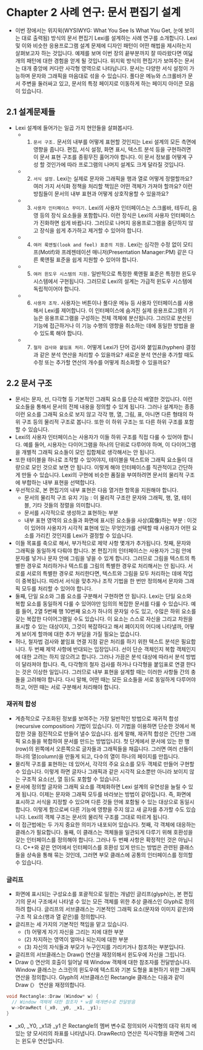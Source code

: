 # Chapter 2 사례 연구: 문서 편집기 설계

- 이번 장에서는 위지윅(WYSIWYG: What You See Is What You Get, 눈에 보이는 대로 출력됨) 방식의 문서 편집기 Lexi를 설계하는 사례 연구를 소개합니다. Lexi 및 이와 비슷한 응용프로그램 설계 문제에 디자인 패턴이 어떤 해법을 제시하는지 살펴보고자 하는 것입니다. 예제를 보며 이번 장의 끝부분까지 잘 따라왔다면 여덟개의 패턴에 대한 경험을 얻게 될 것입니다. 위지윅 방식의 편집기가 보여주는 문서는 대개 중앙에 커다란 사각형 영역으로 나타납니다. 문서는 다양한 서식 설정이 가능하며 문자와 그래픽을 마음대로 섞을 수 있습니다. 풀다운 메뉴와 스크롤바가 문서 주변을 둘러싸고 있고, 문서의 특정 페이지로 이동하게 하는 페이지 아이콘 모음이 있습니다.

## 2.1 설계문제들

- Lexi 설계에 들어가는 일곱 가지 현안들을 살펴봅시다.
  - 1. `문서 구조.` 문서의 내부를 어떻게 표현할 것인지는 Lexi 설계의 모든 측면에 영향을 줍니다. 편집, 서식 설정, 화면 표시, 텍스트 분석 등을 구현하려면 이 문서 표현 구조를 종횡무진 훌어가야 합니다. 이 문서 정보를 어떻게 구성 할 것인가에 따라 프로그램의 나머지 설계도 크게 달라질 것입니다.
  - 2. `서식 설정.` Lexi는 실제로 문자와 그래픽을 행과 열로 어떻게 정렬할까요? 여러 가지 서식화 정책을 처리할 책임은 어떤 객체가 가져야 할까요? 이런 방침들이 문서의 내부 표현과 어떻게 상호작용할 수 있을까요?
  - 3. `사용자 인터페이스 꾸미기.` Lexi의 사용자 인터페이스는 스크롤바, 테두리, 음영 등의 장식 요소들을 포함합니다. 이런 장식은 Lexi의 사용자 인터페이스가 진화하면 쉽게 바뀝니다. 그러므로 나머지 응용프로그램을 중단하지 않고 장식을 쉽게 추가하고 제거할 수 있어야 합니다.
  - 4. `여러 룩앤필(look and feel) 표준의 지원.` Lexi는 심각한 수정 없이 모티프(Motif)와 프레젠테이션 매니저(Presentation Manager:PM) 같은 다른 룩앤필 표준을 쉽게 지원할 수 있어야 합니다.
  - 5. `여러 윈도우 시스템의 지원.` 일반적으로 특정한 룩앤필 표준은 특정한 윈도우 시스템에서 구현됩니다. 그러므로 Lexi의 설계는 가급적 윈도우 시스템에 독립적이어야 합니다.
  - 6. `사용자 조작.` 사용자는 버튼이나 풀다운 메뉴 등 사용자 인터페이스를 사용해서 Lexi를 제어합니다. 이 인터페이스에 숨겨진 실제 응용프로그램의 기능은 응용프로그램을 구성하는 전체 객체에 분산됩니다. 그러므로 분산된 기능에 접근하거나 이 기능 수행의 영향을 취소하는 데에 동일한 방법을 쓸 수 있도록 해야 합니다.
  - 7. `철자 검사와 붙임표 처리.` 어떻게 Lexi가 단어 검사와 붙임표(hyphen) 결정과 같은 분석 연산을 처리할 수 있을까요? 새로운 분석 연산을 추가할 때도 수정 또는 추가할 연산의 개수를 어떻게 최소화할 수 있을까요?

## 2.2 문서 구조

- 문서는 문자, 선, 다각형 등 기본적인 그래픽 요소를 단순히 배열한 것입니다. 이런 요소들을 통해서 문서의 전체 내용을 정의할 수 있게 됩니다. 그러나 설계자는 종종 이런 요소를 그래픽 요소로 보지 않고 각각 행, 열, 그림, 표, 아니면 다른 형태의 하위 구조 등의 물리적 구조로 봅니다. 또한 이 하위 구조는 또 다른 하위 구조를 포함할 수 있습니다.
- Lexi의 사용자 인터페이스는 사용자가 이들 하위 구조를 직접 다룰 수 있어야 합니다. 예를 들어, 시용자는 다이어그램을 하나의 단위로 다루어야 하며, 이 다이어그램을 개별적 그래픽 요소들이 모인 집합체로 생각해서는 안 됩니다.
- 또한 테이블을 하나로 조작할 수 있어야지, 테이블을 텍스트와 그래픽 요소들이 대량으로 모인 것으로 보면 안 됩니다. 이렇게 해야 인터페이스를 직관적이고 간단하게 만들 수 있습니다. Lexi의 구현에 비슷한 품질을 부여하려면 문서의 물리적 구조에 부합하는 내부 표현을 선택합니다.
- 우선적으로, 본 편집기의 내부 표현은 다음 열거한 항목을 지원해야 합니다.
  - 문서의 물리적 구조 유지 기능 : 이 물리적 구조란 문자와 그래픽, 행, 열, 테이블, 기타 것들의 정렬을 의미합니다.
  - 문서를 시각적으로 생성하고 표현하는 부분
  - 내부 표현 영역의 요소들과 화면에 표시된 요소들을 사상(寫像)하는 부분 : 이것이 있어야 사용자가 시각적 표현에 있는 무엇인가를 선택할 때 사용자가 어떤 요소를 가리킨 것인지를 Lexi가 결정할 수 있습니다.
- 이들 목표를 축으로 해서, 부가적으로 제약 사항 몇개가 추가됩니다. 첫째, 문자와 그래픽을 동일하게 다뤄야 합니다. 본 편집기의 인터페이스는 사용자가 그림 안에 문자를 넣거나 문자 안에 그림을 넣을 수 있게 합니다. 그러므로 그림을 텍스트의 특별한 경우로 처리하거나 텍스트를 그림의 특별한 경우로 처리해서는 안 됩니다. 서로를 서로의 특별한 경우로 처리한다면, 텍스트와 그림을 모두 처리하는 데에 작업이 중복됩니다. 따라서 서식을 맞추거나 조작 기법을 한 번만 정의해서 문자와 그래픽 모두를 처리할 수 있어야 합니다.
- 둘째, 단일 요소와 그룹 요소를 구분해서 구현하면 안 됩니다. Lexi는 단일 요소와 복합 요소를 동일하게 다룰 수 있어야만 임의의 복잡한 문서를 다룰 수 있습니다. 예를 들어, 2열 5번째 행 10번째 요소가 하나의 문자일 수도 있고, 수많은 하위 요소를 갖는 복잡한 다이어그램일 수도 있습니다. 이 요소는 스스로 자신을 그리고 차원을 표시할 수 있는 대상이지, 그것이 복잡하다고 해서 폐이지의 어디에 나타낼까, 어떻게 보이게 할까에 대한 추가 부담을 가질 필요는 없습니다.
- 허나, 철자법 검사와 붙임표 연결 지점 같은 처리를 하기 위한 텍스트 분석은 필요합니다. 두 번째 제약 사항에 반대되는 입장입니다. 선이 단순 객체인지 복합 객체인지에 대한 고려는 하지 않으려고 합니다. 그러나 가끔은 분석 대상에 따라서 분석 방법이 달라져야 합니다. 즉, 다각형의 철자 검사를 하거나 다각형을 붙임표로 연결 한다는 것은 이상한 일입니다. 그러므로 내부 표현을 설계할 때는 이러한 사항들 간의 충돌을 고려해야 합니다. 다시 말해, 어떤 때는 모든 요소들을 서로 동일하게 다루어야 하고, 어떤 때는 서로 구분해서 처리해야 합니다.

### 재귀적 합성

- 계층적으로 구조화된 정보를 보여주는 가장 일반적인 방법으로 재귀적 합성(recursive composition) 기법이 있습니다. 이 기법을 이용하면 단순한 것에서 복잡한 것을 점진적으로 만들어 낼수 있습니다. 쉽게 말해, 재귀적 합성은 간단한 그래픽 요소들을 복합하여 문서를 만드는 방법입니다. 첫 단계에서 문서에 있는 한 행(row)의 왼쪽에서 오른쪽으로 글자들과 그래픽들을 채웁니다. 그러면 여러 선들이 하나의 열(column)을 만들게 되고, 다수의 열이 하나의 페이지를 만듭니다.
- 물리적 구조를 표현하는 데 있어서, 각각의 주요 요소를 모두 객체로 만들어 구현할 수 있습니다. 이렇게 하면 글자나 그래픽과 같은 시각적 요소뿐만 아니라 보이지 않는 구조적 요소(선, 열 등)도 포함할 수 있습니다.
- 문서에 정의할 글자와 그래픽 요소를 객체화하면 Lexi 설계의 유연성을 늘릴 수 있게 됩니다. 이제는 문자와 그래픽 모두를 바라보는 방법이 같아집니다. 즉, 화면에 표시하고 서식을 지정할 수 있으며 다른 것들 안에 포함될 수 있는 대상으로 동일시 합니다. 이렇게 함으로써 다른 기능에 영향을 주지 않고 새 글자를 추가할 수도 있습니다. Lexi의 객체 구조는 문서의 물리적 구조를 그대로 따르게 됩니다.
- 이 접근법에는 두 가지 중요한 의미가 내포되어 있습니다. 첫째, 각 객체에 대응하는 클래스가 필요합니다. 둘째, 이 클래스는 객체들을 일관되게 다루기 위해 호환성을 갖는 인터페이스를 정의해야 합니다. 그러나 두 번째 사항은 확정적인 것은 아닙니다. C++와 같은 언어에서 인터페이스를 호환성 있게 만드는 방법은 관련된 클래스들을 상속을 통해 묶는 것인데, 그러면 부모 클래스에 공통의 인터페이스를 정의할 수 있습니다.

### 글리프

- 화면에 표시되는 구성요소를 포괄적으로 일컫는 개념인 글리프(glyph)는, 본 편집기의 문서 구조에서 나타낼 수 있는 모든 객체를 위한 추상 클래스인 Glyph로 정의하려 합니다. 글리프의 서브클래스는 기본적인 그래픽 요소(문자와 이미지 같은)와 구조 적 요소(행과 열 같은)를 정의합니다.
- 글리프는 세 가지의 기본적인 책임을 맡고 있습니다.
  - (1) 어떻게 자기 자신을 그리는 지에 대한 부분
  - (2) 차지하는 영역이 얼마나 되는지에 대한 부분
  - (3) 자신의 자식들과 부모가 누구인지를 가리키거나 참조하는 부분입니다.
- 글리프의 서브클래스는 Draw() 연산을 재정의해서 윈도우에 자신을 그립니다.
- Draw () 연산의 호출이 일어날 때 Window 객체에 대한 참조자를 전달받습니다. Window 클래스는 스크린의 윈도우에 텍스트와 기본 도형을 표현하기 위한 그래픽 연산을 정의합니다. Glyph의 서브클래스인 Rectangle 클래스는 다음과 같이 Draw (〉 연산을 재정의합니다.

```c++
void Rectangle::Draw (Window* w) {
  // Window 객체에 대한 참조자 * w를 매개변수로 전달받음
  w->DrawRect (_x0, _y0, _x1, _y1);
}
```

- \_x0, \_Y0, \_x1과 \_y1 은 Rectangle의 멤버 변수로 정의되어 사각형의 대각 위치 에 있는 양 모서리의 좌표를 나타냅니다. DrawRect() 연산은 직사각형을 화면에 그리는 윈도우 연산입니다.
